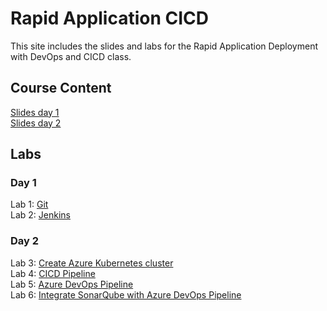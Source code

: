 # Rapid Application CICD

This site includes the slides and labs for the Rapid Application Deployment with DevOps and CICD class.


## Course Content   
[Slides day 1](https://www.dropbox.com/s/lxk6nsoac0gehli/Rapid%20Application-day1.pptx?dl=0)   
[Slides day 2](https://www.dropbox.com/s/asbgwef0topppbc/Rapid%20Application-day2.pptx?dl=0)   

## Labs   

### Day 1   
Lab 1: [Git](https://www.katacoda.com/courses/git)   
Lab 2: [Jenkins](labs/jenkins/)   

### Day 2   
Lab 3: [Create Azure Kubernetes cluster](labs/001-setup-aks/)   
Lab 4: [CICD Pipeline](labs/cicd-aks)   
Lab 5: [Azure DevOps Pipeline](labs/azdevops)   
Lab 6: [Integrate SonarQube with Azure DevOps Pipeline](labs/azdevops-sonarqube)   

